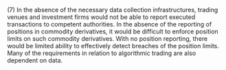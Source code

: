 (7) In the absence of the necessary data collection infrastructures, trading venues and investment firms would not be able to report executed transactions to competent authorities. In the absence of the reporting of positions in commodity derivatives, it would be difficult to enforce position limits on such commodity derivatives. With no position reporting, there would be limited ability to effectively detect breaches of the position limits. Many of the requirements in relation to algorithmic trading are also dependent on data.